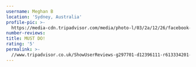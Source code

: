 ```yaml
---
username: Meghan B
location: 'Sydney, Australia'
profile-pic: >-
  https://media-cdn.tripadvisor.com/media/photo-l/03/2a/12/26/facebook-avatar.jpg
number-reviews:
title: MUST DO!
rating: '5'
permalink: >-
  //www.tripadvisor.co.uk/ShowUserReviews-g297701-d12396111-r613334201-Tresna_Bali_Cooking_School-Ubud_Gianyar_Bali.html
---
```

